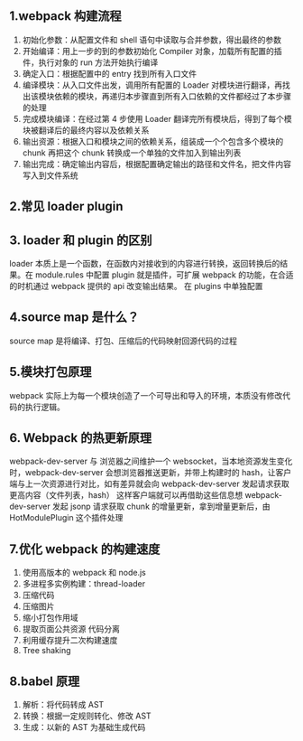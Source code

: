 ## 1.webpack 构建流程

1. 初始化参数：从配置文件和 shell 语句中读取与合并参数，得出最终的参数
2. 开始编译：用上一步的到的参数初始化 Compiler 对象，加载所有配置的插件，执行对象的 run 方法开始执行编译
3. 确定入口：根据配置中的 entry 找到所有入口文件
4. 编译模块：从入口文件出发，调用所有配置的 Loader 对模块进行翻译，再找出该模块依赖的模块，再递归本步骤直到所有入口依赖的文件都经过了本步骤的处理
5. 完成模块编译：在经过第 4 步使用 Loader 翻译完所有模块后，得到了每个模块被翻译后的最终内容以及依赖关系
6. 输出资源：根据入口和模块之间的依赖关系，组装成一个个包含多个模块的 chunk 再把这个 chunk 转换成一个单独的文件加入到输出列表
7. 输出完成：确定输出内容后，根据配置确定输出的路径和文件名，把文件内容写入到文件系统

## 2.常见 loader plugin

## 3. loader 和 plugin 的区别

loader 本质上是一个函数，在函数内对接收到的内容进行转换，返回转换后的结果。在 module.rules 中配置
plugin 就是插件，可扩展 webpack 的功能，在合适的时机通过 webpack 提供的 api 改变输出结果。 在 plugins 中单独配置

## 4.source map 是什么？

source map 是将编译、打包、压缩后的代码映射回源代码的过程

## 5.模块打包原理

webpack 实际上为每一个模块创造了一个可导出和导入的环境，本质没有修改代码的执行逻辑。

## 6. Webpack 的热更新原理

webpack-dev-server 与 浏览器之间维护一个 websocket，当本地资源发生变化时，webpack-dev-server 会想浏览器推送更新，并带上构建时的 hash，让客户端与上一次资源进行对比，如有差异就会向 webpack-dev-server 发起请求获取更高内容（文件列表，hash） 这样客户端就可以再借助这些信息想 webpack-dev-server 发起 jsonp 请求获取 chunk 的增量更新，拿到增量更新后，由 HotModulePlugin 这个插件处理

## 7.优化 webpack 的构建速度

1. 使用高版本的 webpack 和 node.js
2. 多进程多实例构建：thread-loader
3. 压缩代码
4. 压缩图片
5. 缩小打包作用域
6. 提取页面公共资源 代码分离
7. 利用缓存提升二次构建速度
8. Tree shaking

## 8.babel 原理

1. 解析：将代码转成 AST
2. 转换：根据一定规则转化、修改 AST
3. 生成：以新的 AST 为基础生成代码
